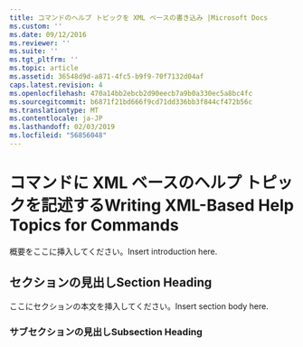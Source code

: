 ```yaml
---
title: コマンドのヘルプ トピックを XML ベースの書き込み |Microsoft Docs
ms.custom: ''
ms.date: 09/12/2016
ms.reviewer: ''
ms.suite: ''
ms.tgt_pltfrm: ''
ms.topic: article
ms.assetid: 36548d9d-a871-4fc5-b9f9-70f7132d04af
caps.latest.revision: 4
ms.openlocfilehash: 470a14bb2ebcb2d90eecb7a9b0a330ec5a8bc4fc
ms.sourcegitcommit: b6871f21bd666f9cd71dd336bb3f844cf472b56c
ms.translationtype: MT
ms.contentlocale: ja-JP
ms.lasthandoff: 02/03/2019
ms.locfileid: "56856048"
---
```

# <a name="writing-xml-based-help-topics-for-commands"></a><span data-ttu-id="e199b-102">コマンドに XML ベースのヘルプ トピックを記述する</span><span class="sxs-lookup"><span data-stu-id="e199b-102">Writing XML-Based Help Topics for Commands</span></span>

<span data-ttu-id="e199b-103">概要をここに挿入してください。</span><span class="sxs-lookup"><span data-stu-id="e199b-103">Insert introduction here.</span></span>

## <a name="section-heading"></a><span data-ttu-id="e199b-104">セクションの見出し</span><span class="sxs-lookup"><span data-stu-id="e199b-104">Section Heading</span></span>

 <span data-ttu-id="e199b-105">ここにセクションの本文を挿入してください。</span><span class="sxs-lookup"><span data-stu-id="e199b-105">Insert section body here.</span></span>

### <a name="subsection-heading"></a><span data-ttu-id="e199b-106">サブセクションの見出し</span><span class="sxs-lookup"><span data-stu-id="e199b-106">Subsection Heading</span></span>
